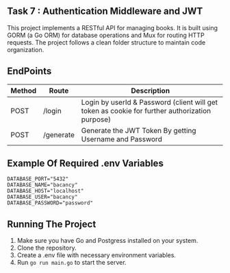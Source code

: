 ## Task 7 : Authentication Middleware and JWT

This project implements a RESTful API for managing books. It is built using GORM (a Go ORM) for database operations and Mux for routing HTTP requests. The project follows a clean folder structure to maintain code organization.

## EndPoints

| Method    | Route     | Description       | 
| ----------| --------- | ----------------- | 
| POST       | /login    | Login by userId & Password (client will get token as cookie for further authorization purpose)    |
| POST       | /generate    | Generate the JWT Token By getting Username and Password   |

## Example Of Required .env Variables 

```
DATABASE_PORT="5432"
DATABASE_NAME="bacancy"
DATABASE_HOST="localhost"
DATABASE_USER="bacancy"
DATABASE_PASSWORD="password"
```

## Running The Project

1. Make sure you have Go and Postgress installed on your system.
2. Clone the repository.
3. Create a .env file with necessary environment variables.
4. Run `go run main.go` to start the server.
